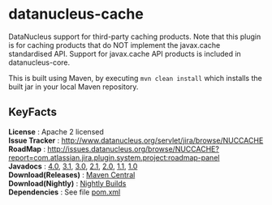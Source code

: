 datanucleus-cache
=================

DataNucleus support for third-party caching products.
Note that this plugin is for caching products that do NOT implement the javax.cache standardised API.
Support for javax.cache API products is included in datanucleus-core.

This is built using Maven, by executing `mvn clean install` which installs the built jar in your local Maven repository.


KeyFacts
--------
__License__ : Apache 2 licensed  
__Issue Tracker__ : http://www.datanucleus.org/servlet/jira/browse/NUCCACHE  
__RoadMap__ : http://issues.datanucleus.org/browse/NUCCACHE?report=com.atlassian.jira.plugin.system.project:roadmap-panel  
__Javadocs__ : [4.0](http://www.datanucleus.org/javadocs/cache/4.0/), [3.1](http://www.datanucleus.org/javadocs/cache/3.1/), [3.0](http://www.datanucleus.org/javadocs/cache/3.0/), [2.1](http://www.datanucleus.org/javadocs/cache/2.1/), [2.0](http://www.datanucleus.org/javadocs/cache/2.0/), [1.1](http://www.datanucleus.org/javadocs/cache/1.1/), [1.0](http://www.datanucleus.org/javadocs/cache/1.0/)  
__Download(Releases)__ : [Maven Central](http://central.maven.org/maven2/org/datanucleus/datanucleus-cache)  
__Download(Nightly)__ : [Nightly Builds](http://www.datanucleus.org/downloads/maven2-nightly/org/datanucleus/datanucleus-cache)  
__Dependencies__ : See file [pom.xml](pom.xml)  
